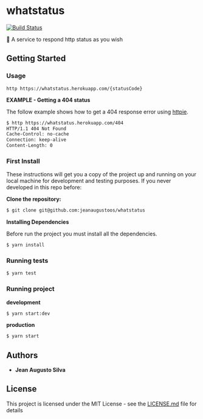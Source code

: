 # whatstatus
[![Build Status](https://travis-ci.org/jeanaugustoos/whatstat.svg?branch=master)](https://travis-ci.org/jeanaugustoos/whatstat)

:pineapple: A service to respond http status as you wish

## Getting Started

### Usage

  ```
  http https://whatstatus.herokuapp.com/{statusCode}
  ```

**EXAMPLE - Getting a 404 status**

The follow example shows how to get a 404 response error using [httpie](https://httpie.org/).

  ```sh
  $ http https://whatstatus.herokuapp.com/404
  HTTP/1.1 404 Not Found
  Cache-Control: no-cache
  Connection: keep-alive
  Content-Length: 0
  ```

### First Install

These instructions will get you a copy of the project up and running on your local machine for development and testing purposes.
If you never developed in this repo before:

**Clone the repository:**
  ```sh
  $ git clone git@github.com:jeanaugustoos/whatstatus
  ```

**Installing Dependencies**

Before run the project you must install all the dependencies.

  ```sh
  $ yarn install
  ```

### Running tests

  ```sh
  $ yarn test
  ```
### Running project

**development**
  ```sh
  $ yarn start:dev
  ```

**production**
  ```sh
  $ yarn start
  ```

## Authors

* **Jean Augusto Silva**

## License

This project is licensed under the MIT License - see the [LICENSE.md](LICENSE.md) file for details

